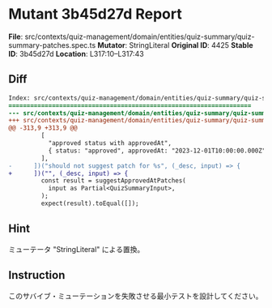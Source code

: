 # Mutant 3b45d27d Report

**File**: src/contexts/quiz-management/domain/entities/quiz-summary/quiz-summary-patches.spec.ts
**Mutator**: StringLiteral
**Original ID**: 4425
**Stable ID**: 3b45d27d
**Location**: L317:10–L317:43

## Diff

```diff
Index: src/contexts/quiz-management/domain/entities/quiz-summary/quiz-summary-patches.spec.ts
===================================================================
--- src/contexts/quiz-management/domain/entities/quiz-summary/quiz-summary-patches.spec.ts	original
+++ src/contexts/quiz-management/domain/entities/quiz-summary/quiz-summary-patches.spec.ts	mutated #4425
@@ -313,9 +313,9 @@
         [
           "approved status with approvedAt",
           { status: "approved", approvedAt: "2023-12-01T10:00:00.000Z" },
         ],
-      ])("should not suggest patch for %s", (_desc, input) => {
+      ])("", (_desc, input) => {
         const result = suggestApprovedAtPatches(
           input as Partial<QuizSummaryInput>,
         );
         expect(result).toEqual([]);
```

## Hint

ミューテータ "StringLiteral" による置換。

## Instruction

このサバイブ・ミューテーションを失敗させる最小テストを設計してください。
